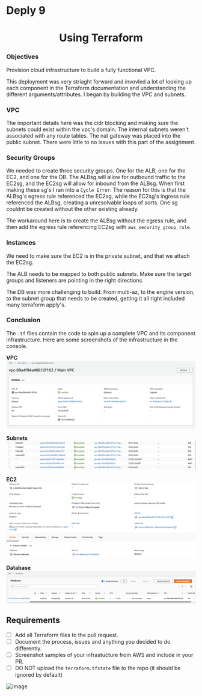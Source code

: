 # Deply 9

<h1 align=center>Using Terraform</h1>

### Objectives
Provision cloud infrastructure to build a fully functional VPC.


This deployment was very striaght forward and invovled a lot of looking up each component in the Terraform documentation and understanding the different arguments/attributes. I began by building the VPC and subnets.

### VPC

The important details here was the cidr blocking and making sure the subnets could exist within the vpc's domain. The internal subnets weren't associated with any route tables. The nat gateway was placed into the public subnet. There were little to no issues with this part of the assignment.

### Security Groups

We needed to create three security groups. One for the ALB, one for the EC2, and one for the DB. The ALBsg will allow for outbound traffic to the EC2sg, and the EC2sg will allow for inbound from the ALBsg. When first making these sg's I ran into a `Cycle Error`. The reason for this is that the ALBsg's egress rule referenced the EC2sg, while the EC2sg's ingress rule referenced the ALBsg, creating a unresolvable loops of sorts. One sg couldnt be created without the other existing already.

The workaround here is to create the ALBsg without the egress rule, and then add the egress rule referencing EC2sg with `aws_security_group_rule`.

### Instances

We need to make sure the EC2 is in the private subnet, and that we attach the EC2sg.

The ALB needs to be mapped to both public subnets. Make sure the target groups and listeners are pointing in the right directions.

The DB was more challenging to build. From multi-az, to the engine version, to the subnet group that needs to be created, getting it all right included many terraform apply's.

### Conclusion

The `.tf` files contain the code to spin up a complete VPC and its component infrastructure. Here are some screenshots of the infrastructure in the console.

**VPC**
![vpc](screenshots/VPC.png)

**Subnets**
![subnets](screenshots/subnets.png)

**EC2**
![ec2](screenshots/EC2.png)

**Database**
![db](screenshots/db.png)

## Requirements
- [ ] Add all Terraform files to the pull request.
- [ ] Document the process, issues and anything you decided to do differently.
- [ ] Screenshot samples of your infrastucture from AWS and include in your PR.
- [ ] DO NOT upload the `terraform.tfstate` file to the repo (it should be ignored by default)

![image](https://p2zk82o7hr3yb6ge7gzxx4ki-wpengine.netdna-ssl.com/wp-content/uploads/terraform-x-aws-1.png)
